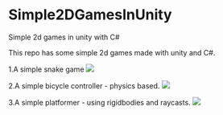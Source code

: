 # Simple2DGamesInUnity
Simple 2d games in unity with C#

This repo has some simple 2d games made with unity and C#.

1.A simple snake game
![](Assets/Github-Images/SnakeGameImage.jpg)

2.A simple bicycle controller - physics based.
![](Assets/Github-Images/BicycleGameImage.JPG)

3.A simple platformer - using rigidbodies and raycasts.
![](Assets/Github-Images/PlatformerImage.jpg)
